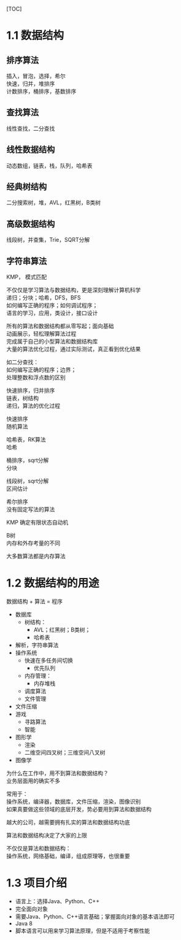 [TOC]


# 1.1 数据结构

## 排序算法
插入，冒泡，选择，希尔   
快速，归并，堆排序    
计数排序，桶排序，基数排序    


## 查找算法
线性查找，二分查找    

## 线性数据结构
动态数组，链表，栈，队列，哈希表

## 经典树结构
二分搜索树，堆，AVL，红黑树，B类树

## 高级数据结构
线段树，并查集，Trie，SQRT分解

## 字符串算法
KMP， 模式匹配


不仅仅是学习算法与数据结构，更是深刻理解计算机科学     
递归；分块；哈希，DFS，BFS    
如何编写正确的程序；如何调试程序；    
语言的学习，应用，类设计，接口设计    


所有的算法和数据结构都从零写起；面向基础     
动画展示，轻松理解算法过程   
完成属于自己的小型算法和数据结构库    
大量的算法优化过程，通过实际测试，真正看到优化结果     

如二分查找：   
如何编写正确的程序；边界；     
处理整数和浮点数的区别     



快速排序，归并排序   
链表，树结构    
递归，算法的优化过程    


快速排序      
随机算法    


哈希表，RK算法   
哈希    


桶排序，sqrt分解   
分块   


线段树，sqrt分解      
区间估计    


希尔排序    
没有固定写法的算法    

KMP 
确定有限状态自动机    

B树   
内存和外存考量的不同    


大多数算法都是内存算法     


# 1.2 数据结构的用途

数据结构 + 算法 = 程序

- 数据库
  - 树结构：
    - AVL；红黑树；B类树；
    - 哈希表
- 解析，字符串算法    
- 操作系统
  - 快速在多任务间切换
    - 优先队列
  - 内存管理：
    - 内存堆栈
  - 调度算法
  - 文件管理
- 文件压缩
- 游戏
  - 寻路算法
  - 智能
- 图形学
  - 渲染
  - 二维空间四叉树；三维空间八叉树
- 图像学



为什么在工作中，用不到算法和数据结构？     
业务层面用的确实不多   

常用于：    
操作系统，编译器，数据库，文件压缩，渲染，图像识别    
如果真要做这些领域的底层开发，势必要用到算法和数据结构   


越大的公司，越需要拥有扎实的算法和数据结构功底    

算法和数据结构决定了大家的上限    

不仅仅是算法和数据结构：   
操作系统，网络基础，编译，组成原理等，也很重要     

# 1.3  项目介绍

- 语言上：选择Java、Python、C++ 
- 完全面向对象
- 需要Java、Python、C++语言基础；掌握面向对象的基本语法即可   
- Java 8
- 脚本语言可以用来学习算法原理，但是不适用于考察性能 